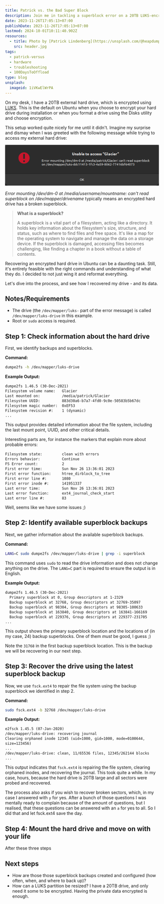 ```yaml
---
title: Patrick vs. the Bad Super Block
description: Join me in tackling a superblock error on a 20TB LUKS-encrypted drive in Ubuntu, featuring step-by-step recovery insights and practical tips.
date: 2023-11-26T17:05:13+07:00
publishDate: 2023-11-26T17:05:13+07:00
lastmod: 2024-10-01T10:11:40.902Z
resources:
  - title: Photo by [Patrick Lindenberg](https://unsplash.com/@heapdump) via [Unsplash](https://unsplash.com/)
    src: header.jpg
tags:
  - patrick-versus
  - hardware
  - troubleshooting
  - 100DaysToOffload
type: blog
unsplash:
  imageid: 1iVKwElWrPA
---
```


On my desk, I have a 20TB external hard drive, which is encrypted using [LUKS](https://gitlab.com/cryptsetup/cryptsetup). This is the default on Ubuntu when you choose to encrypt your hard drive during installation or when you format a drive using the Disks utility and choose encryption.

This setup worked quite nicely for me until it didn't. Imagine my surprise and dismay when I was greeted with the following message while trying to access my external hard drive:

![The Bad Superblock](the-bad-superblock.png)

*Error mounting /dev/dm-0 at /media/username/mountname: can't read superblock on /dev/mapper/drivename* typically means an encrypted hard drive has a broken superblock.

> **What is a superblock?**
> 
> A superblock is a vital part of a filesystem, acting like a directory. It holds key information about the filesystem's size, structure, and status, such as where to find files and free space. It's like a map for the operating system to navigate and manage the data on a storage device. If the superblock is damaged, accessing files becomes challenging, like finding a chapter in a book without a table of contents.

Recovering an encrypted hard drive in Ubuntu can be a daunting task. Still, it's entirely feasible with the right commands and understanding of what they do. I decided to not just wing it and reformat everything.

Let's dive into the process, and see how I recovered my drive - and its data.

## Notes/Requirements

* The drive (the `/dev/mapper/luks-` part of the error message) is called `/dev/mapper/luks-drive` in this example.
* Root or `sudo` access is required.

## Step 1: Check information about the hard drive

First, we identify backups and superblocks.

**Command:**

```bash
dumpe2fs -h /dev/mapper/luks-drive
```

**Example Output:**

```plaintext
dumpe2fs 1.46.5 (30-Dec-2021)
Filesystem volume name:   Glacier
Last mounted on:          /media/patrick/Glacier
Filesystem UUID:          883d30a6-b7a7-4fd0-9c0e-50583b5b67dc
Filesystem magic number:  0xEF53
Filesystem revision #:    1 (dynamic)
...
```

This output provides detailed information about the file system, including the last mount point, UUID, and other critical details.

Interesting parts are, for instance the markers that explain more about probable errors:

```plaintext
Filesystem state:         clean with errors
Errors behavior:          Continue
FS Error count:           2
First error time:         Sun Nov 26 13:36:01 2023
First error function:     htree_dirblock_to_tree
First error line #:       1080
First error inode #:      141951337
Last error time:          Sun Nov 26 13:36:01 2023
Last error function:      ext4_journal_check_start
Last error line #:        83
```

Well, seems like we have some issues ;)

## Step 2: Identify available superblock backups

Next, we gather information about the available superblock backups.

**Command:**

```bash
LANG=C sudo dumpe2fs /dev/mapper/luks-drive | grep -i superblock
```

This command uses `sudo` to read the drive information and does not change anything on the drive. The `LANG=C` part is required to ensure the output is in English.

**Example Output:**

```plaintext
dumpe2fs 1.46.5 (30-Dec-2021)
  Primary superblock at 0, Group descriptors at 1-2329
  Backup superblock at 32768, Group descriptors at 32769-35097
  Backup superblock at 98304, Group descriptors at 98305-100633
  Backup superblock at 163840, Group descriptors at 163841-166169
  Backup superblock at 229376, Group descriptors at 229377-231705
...
```

This output shows the primary superblock location and the locations of (in my case, 24) backup superblocks. One of them *must* be good, I guess ;)

Note the `31768` in the first backup superblock location. This is the backup we will be recovering in our next step.

## Step 3: Recover the drive using the latest superblock backup

Now, we use `fsck.ext4` to repair the file system using the backup superblock we identified in step 2.

**Command:**

```bash
sudo fsck.ext4 -b 32768 /dev/mapper/luks-drive
```

**Example Output:**

```plaintext
e2fsck 1.45.5 (07-Jan-2020)
/dev/mapper/luks-drive: recovering journal
Clearing orphaned inode 12345 (uid=1000, gid=1000, mode=0100644, size=123456)
...
/dev/mapper/luks-drive: clean, 11/65536 files, 12345/262144 blocks
...
```

This output indicates that `fsck.ext4` is repairing the file system, clearing orphaned inodes, and recovering the journal. This took quite a while. In my case, hours, because the hard drive is 20TB large and all sectors were probed and recovered.

The process also asks if you wish to recover broken sectors, which, in my case I answered with `y` for yes. After a bunch of those questions I was mentally ready to complain because of the amount of questions, but I realised, that these questions can be answered with an `a` for yes to all. So I did that and let fsck.ext4 save the day.

## Step 4: Mount the hard drive and move on with your life

After these three steps

## Next steps

* How are those those superblock backups created and configured (how often, when, and where to back up)?
* How can a LUKS partition be resized? I have a 20TB drive, and only need it some to be encrypted. Having the private data encrypted is enough.
